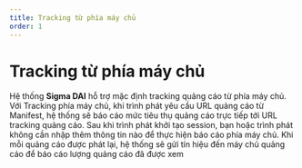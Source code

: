 ```yaml
---
title: Tracking từ phía máy chủ
order: 1
---
```


# Tracking từ phía máy chủ

Hệ thống **Sigma DAI** hỗ trợ mặc định tracking quảng cáo từ phía máy chủ. Với Tracking phía máy chủ, khi trình phát yêu cầu URL quảng cáo từ Manifest, hệ thống  sẽ báo cáo mức tiêu thụ quảng cáo trực tiếp tới URL tracking quảng cáo. Sau khi trình phát khởi tạo session, bạn hoặc trình phát không cần nhập thêm thông tin nào để thực hiện báo cáo phía máy chủ. Khi mỗi quảng cáo được phát lại, hệ thống sẽ gửi tín hiệu đến máy chủ quảng cáo để báo cáo lượng quảng cáo đã được xem

